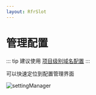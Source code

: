 ```yaml
---
layout: RfrSlot
---
```


# 管理配置

::: tip
建议使用 <ColorIcon icon="domainConfig" /> [项目级别域名配置](./projectLevelDomainConfig.md)
:::

可以快速定位到配置管理界面

![settingManager](/img/settingManager.png)
